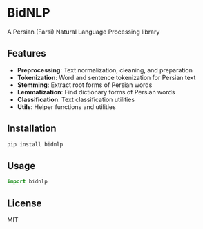 # BidNLP

A Persian (Farsi) Natural Language Processing library

## Features

- **Preprocessing**: Text normalization, cleaning, and preparation
- **Tokenization**: Word and sentence tokenization for Persian text
- **Stemming**: Extract root forms of Persian words
- **Lemmatization**: Find dictionary forms of Persian words
- **Classification**: Text classification utilities
- **Utils**: Helper functions and utilities

## Installation

```bash
pip install bidnlp
```

## Usage

```python
import bidnlp
```

## License

MIT
